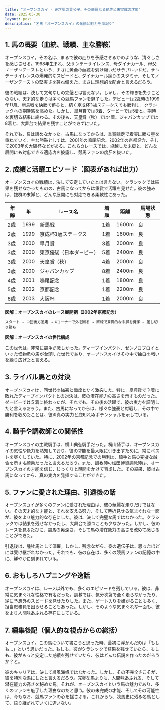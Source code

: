 ```yaml
---
title: "オープンスカイ - 天才肌の貴公子、その華麗なる軌跡と未完成の才能"
date: 2025-05-30
layout: post
description: "名馬『オープンスカイ』の伝説と魅力を深堀り"
---
```


## 1. 馬の概要（血統、戦績、主な勝鞍）

オープンスカイ。その名は、まるで彼の走りを予感させるかのような、清々しさを感じさせる。1998年生まれ、父サンデーサイレンス、母ダイナカール、母父ノーザンテーストという、まさに黄金の血統を受け継いだサラブレッドだ。サンデーサイレンスの爆発的なスピードと、ダイナカール譲りのスタミナ、そしてノーザンテーストの堅実さを兼ね備えた、まさに理想的な配合と言えるだろう。

彼の戦績は、決して文句なしの完璧とは言えない。しかし、その輝きを失うことのない、天才的な走りは多くの競馬ファンを魅了した。デビューは2歳時の1999年11月。新馬戦を快勝で飾ると、続く京成杯3歳ステークスでも勝利し、クラシックへの期待感を高めた。しかし、皐月賞では3着、ダービーでは5着と、期待を裏切る結果に終わる。その後も、天皇賞（秋）では4着、ジャパンカップでは8着と、大舞台で結果を残すことができずにいた。

それでも、彼は諦めなかった。古馬になってからは、重賞競走で着実に勝ち星を重ねていく。主な勝鞍としては、2001年の鳴尾記念、2002年の京都記念、そして2003年の大阪杯などがある。これらのレースでは、卓越した末脚と、どんな展開にも対応できる適応力を披露し、競馬ファンの度肝を抜いた。


## 2. 成績と活躍エピソード（図表があれば出力）

オープンスカイの戦績は、決して安定していたとは言えない。クラシックでは結果を残せなかったものの、古馬になってからは重賞で活躍を見せた。彼の強みは、抜群の末脚と、どんな展開にも対応できる柔軟性にあった。

| 年齢 | 年 | レース名                  | 着順 | 距離 | 馬場状態 |
|------|---|---------------------------|------|------|----------|
| 2歳  | 1999 | 新馬戦                  | 1着  | 1600m| 良       |
| 2歳  | 1999 | 京成杯3歳ステークス        | 1着  | 1600m| 良       |
| 3歳  | 2000 | 皐月賞                  | 3着  | 2000m| 良       |
| 3歳  | 2000 | 東京優駿（日本ダービー）    | 5着  | 2400m| 良       |
| 3歳  | 2000 | 天皇賞（秋）              | 4着  | 2000m| 良       |
| 3歳  | 2000 | ジャパンカップ             | 8着  | 2400m| 良       |
| 4歳  | 2001 | 鳴尾記念                 | 1着  | 1800m| 良       |
| 5歳  | 2002 | 京都記念                 | 1着  | 2200m| 良       |
| 6歳  | 2003 | 大阪杯                  | 1着  | 2000m| 良       |


**図解：オープンスカイのレース展開例（2002年京都記念）**

```
スタート → 中団後方追走 → 4コーナーで外を回る → 直線で驚異的な末脚を発揮 → 差し切り勝ち
```

**図解：オープンスカイの世代構成**

この世代は、非常に競争が激しかった。ディープインパクト、ゼンノロブロイといった怪物級の馬が台頭した世代であり、オープンスカイはその中で独自の戦いを繰り広げたと言える。


## 3. ライバル馬との対決

オープンスカイは、同世代の強豪と幾度となく激突した。特に、皐月賞で３着に敗れたディープインパクトとの対決は、彼の潜在能力の高さを示すものだった。ダービーでは５着に終わったが、それでも、その後の活躍で、彼の実力を証明したと言えるだろう。また、古馬になってからは、様々な強豪と対戦し、その中で勝利を収めたことは、彼の真の実力と底知れぬポテンシャルを示している。


## 4. 騎手や調教師との関係性

オープンスカイの主戦騎手は、横山典弘騎手だった。横山騎手は、オープンスカイの気性や能力を熟知しており、彼の才能を最大限に引き出すために、常にベストを尽くしていた。特に、2002年の京都記念での勝利は、騎手と馬の完璧な融合を示す名騎乗だったと言えるだろう。また、調教師の松田博資調教師は、オープンスカイの才能を信じ、じっくりと時間をかけて育成した。その結果、彼は古馬になってから、真の実力を発揮することができた。


## 5. ファンに愛された理由、引退後の話

オープンスカイが多くのファンに愛された理由は、彼の華麗な走りだけではない。その天才的な才能と、それを支える努力、そして時折見せる気まぐれな一面が、彼をより魅力的な存在にした。彼は、決して完璧な馬ではなかった。クラシックでは結果を残せなかったし、大舞台で勝つことも少なかった。しかし、彼のレースを見るたびに、競馬の奥深さ、そして馬の潜在能力の高さを改めて感じることができた。

引退後は、種牡馬として活躍。しかし、残念ながら、彼の遺伝子は、思ったほどには受け継がれなかった。それでも、彼の存在は、多くの競馬ファンの記憶の中に、鮮やかに刻まれている。


## 6. おもしろハプニングや逸話

オープンスカイは、レース以外でも、多くのエピソードを残している。彼は、非常に気まぐれな性格で有名だった。調教では、気分次第で全く走らなかったり、逆に予想外のスピードを見せたりした。また、ゲート入りを嫌がることも多く、担当厩務員を困らせることもあった。しかし、そのような気まぐれな一面も、彼をより人間味あふれる存在にしている。


## 7. 編集後記（個人的な視点からの総括）

オープンスカイ。この馬について書こうと思った時、最初に浮かんだのは「もしも…」という思いだった。もしも、彼がクラシックで結果を残せていたら、もしも、彼がもっと安定した成績を残せていたら、彼はどんな伝説を作ったのだろうか？と。

彼のキャリアは、決して順風満帆ではなかった。しかし、その不完全さこそが、彼を特別な馬にしたと言えるだろう。完璧な馬よりも、人間味あふれる、そして潜在能力の高さを秘めた馬。それが、オープンスカイという馬の魅力であり、多くのファンを魅了した理由なのだと思う。彼の未完成の才能、そしてその可能性は、今もなお、競馬ファンの心を揺さぶる。これからも、競馬史に残る名馬として、語り継がれていくに違いない。

